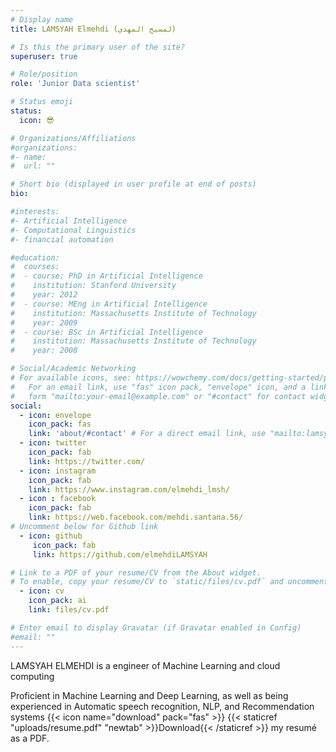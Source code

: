 ```yaml
---
# Display name
title: LAMSYAH Elmehdi (لمسيح المهدي)

# Is this the primary user of the site?
superuser: true

# Role/position
role: 'Junior Data scientist'

# Status emoji
status:
  icon: 😎️

# Organizations/Affiliations
#organizations:
#- name:
#  url: ""

# Short bio (displayed in user profile at end of posts)
bio: 

#interests:
#- Artificial Intelligence
#- Computational Linguistics
#- financial automation

#education:
#  courses:
#  - course: PhD in Artificial Intelligence
#    institution: Stanford University
#    year: 2012
#  - course: MEng in Artificial Intelligence
#    institution: Massachusetts Institute of Technology
#    year: 2009
#  - course: BSc in Artificial Intelligence
#    institution: Massachusetts Institute of Technology
#    year: 2008

# Social/Academic Networking
# For available icons, see: https://wowchemy.com/docs/getting-started/page-builder/#icons
#   For an email link, use "fas" icon pack, "envelope" icon, and a link in the
#   form "mailto:your-email@example.com" or "#contact" for contact widget.
social:
  - icon: envelope
    icon_pack: fas
    link: 'about/#contact' # For a direct email link, use "mailto:lamsyahmehdi@gmail.com".
  - icon: twitter
    icon_pack: fab
    link: https://twitter.com/
  - icon: instagram
    icon_pack: fab
    link: https://www.instagram.com/elmehdi_lmsh/
  - icon : facebook
    icon_pack: fab
    link: https://web.facebook.com/mehdi.santana.56/
# Uncomment below for Github link
  - icon: github
     icon_pack: fab
     link: https://github.com/elmehdiLAMSYAH

# Link to a PDF of your resume/CV from the About widget.
# To enable, copy your resume/CV to `static/files/cv.pdf` and uncomment the lines below.
  - icon: cv
    icon_pack: ai
    link: files/cv.pdf

# Enter email to display Gravatar (if Gravatar enabled in Config)
#email: ""
---
```


LAMSYAH ELMEHDI is a engineer of Machine Learning and cloud computing 

Proficient in Machine Learning and Deep Learning, as well as being experienced in Automatic speech recognition, NLP, and Recommendation systems
{{< icon name="download" pack="fas" >}} {{< staticref "uploads/resume.pdf" "newtab" >}}Download{{< /staticref >}} my resumé as a PDF.
